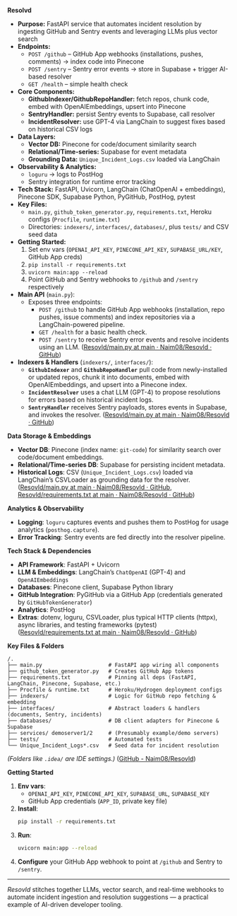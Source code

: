 
**Resolvd**  
- **Purpose:** FastAPI service that automates incident resolution by ingesting GitHub and Sentry events and leveraging LLMs plus vector search  
- **Endpoints:**  
  - `POST /github` – GitHub App webhooks (installations, pushes, comments) → index code into Pinecone  
  - `POST /sentry` – Sentry error events → store in Supabase + trigger AI-based resolver  
  - `GET /health` – simple health check  
- **Core Components:**  
  - **GithubIndexer/GithubRepoHandler:** fetch repos, chunk code, embed with OpenAIEmbeddings, upsert into Pinecone  
  - **SentryHandler:** persist Sentry events to Supabase, call resolver  
  - **IncidentResolver:** use GPT-4 via LangChain to suggest fixes based on historical CSV logs  
- **Data Layers:**  
  - **Vector DB:** Pinecone for code/document similarity search  
  - **Relational/Time-series:** Supabase for event metadata  
  - **Grounding Data:** `Unique_Incident_Logs.csv` loaded via LangChain  
- **Observability & Analytics:**  
  - `loguru` → logs to PostHog  
  - Sentry integration for runtime error tracking  
- **Tech Stack:** FastAPI, Uvicorn, LangChain (ChatOpenAI + embeddings), Pinecone SDK, Supabase Python, PyGitHub, PostHog, pytest  
- **Key Files:**  
  - `main.py`, `github_token_generator.py`, `requirements.txt`, Heroku configs (`Procfile`, `runtime.txt`)  
  - Directories: `indexers/`, `interfaces/`, `databases/`, plus `tests/` and CSV seed data  
- **Getting Started:**  
  1. Set env vars (`OPENAI_API_KEY`, `PINECONE_API_KEY`, `SUPABASE_URL/KEY`, GitHub App creds)  
  2. `pip install -r requirements.txt`  
  3. `uvicorn main:app --reload`  
  4. Point GitHub and Sentry webhooks to `/github` and `/sentry` respectively  
- **Main API** (`main.py`):  
  - Exposes three endpoints:  
    - `POST /github` to handle GitHub App webhooks (installation, repo pushes, issue comments) and index repositories via a LangChain-powered pipeline.  
    - `GET /health` for a basic health check.  
    - `POST /sentry` to receive Sentry error events and resolve incidents using an LLM.  ([Resovld/main.py at main · Naim08/Resovld · GitHub](https://github.com/Naim08/Resovld/blob/main/main.py))  
- **Indexers & Handlers** (`indexers/`, `interfaces/`):  
  - **`GithubIndexer`** and **`GithubRepoHandler`** pull code from newly-installed or updated repos, chunk it into documents, embed with OpenAIEmbeddings, and upsert into a Pinecone index.  
  - **`IncidentResolver`** uses a chat LLM (GPT-4) to propose resolutions for errors based on historical incident logs.  
  - **`SentryHandler`** receives Sentry payloads, stores events in Supabase, and invokes the resolver.  ([Resovld/main.py at main · Naim08/Resovld · GitHub](https://github.com/Naim08/Resovld/blob/main/main.py))  

**Data Storage & Embeddings**  
- **Vector DB**: Pinecone (index name: `git-code`) for similarity search over code/document embeddings.  
- **Relational/Time-series DB**: Supabase for persisting incident metadata.  
- **Historical Logs**: CSV (`Unique_Incident_Logs.csv`) loaded via LangChain’s CSVLoader as grounding data for the resolver.  ([Resovld/main.py at main · Naim08/Resovld · GitHub](https://github.com/Naim08/Resovld/blob/main/main.py), [Resovld/requirements.txt at main · Naim08/Resovld · GitHub](https://github.com/Naim08/Resovld/blob/main/requirements.txt))  

**Analytics & Observability**  
- **Logging**: `loguru` captures events and pushes them to PostHog for usage analytics (`posthog.capture`).  
- **Error Tracking**: Sentry events are fed directly into the resolver pipeline.  

**Tech Stack & Dependencies**  
- **API Framework**: FastAPI + Uvicorn  
- **LLM & Embeddings**: LangChain’s `ChatOpenAI` (GPT-4) and `OpenAIEmbeddings`  
- **Databases**: Pinecone client, Supabase Python library  
- **GitHub Integration**: PyGitHub via a GitHub App (credentials generated by `GitHubTokenGenerator`)  
- **Analytics**: PostHog  
- **Extras**: dotenv, loguru, CSVLoader, plus typical HTTP clients (httpx), async libraries, and testing frameworks (pytest)  ([Resovld/requirements.txt at main · Naim08/Resovld · GitHub](https://github.com/Naim08/Resovld/blob/main/requirements.txt))  

**Key Files & Folders**  
```
/.
├── main.py                     # FastAPI app wiring all components
├── github_token_generator.py   # Creates GitHub App tokens
├── requirements.txt            # Pinning all deps (FastAPI, LangChain, Pinecone, Supabase, etc.)
├── Procfile & runtime.txt      # Heroku/Hydrogen deployment configs
├── indexers/                   # Logic for GitHub repo fetching & embedding
├── interfaces/                 # Abstract loaders & handlers (documents, Sentry, incidents)
├── databases/                  # DB client adapters for Pinecone & Supabase
├── services/ demoserver1/2     # (Presumably example/demo servers)
├── tests/                      # Automated tests
└── Unique_Incident_Logs*.csv   # Seed data for incident resolution
```  
*(Folders like `.idea/` are IDE settings.)*  ([GitHub - Naim08/Resovld](https://github.com/Naim08/Resovld))

**Getting Started**  
1. **Env vars**:  
   - `OPENAI_API_KEY`, `PINECONE_API_KEY`, `SUPABASE_URL`, `SUPABASE_KEY`  
   - GitHub App credentials (`APP_ID`, private key file)  
2. **Install**:  
   ```bash
   pip install -r requirements.txt
   ```
3. **Run**:  
   ```bash
   uvicorn main:app --reload
   ```
4. **Configure** your GitHub App webhook to point at `/github` and Sentry to `/sentry`.

---

*Resovld* stitches together LLMs, vector search, and real-time webhooks to automate incident ingestion and resolution suggestions — a practical example of AI-driven developer tooling.
